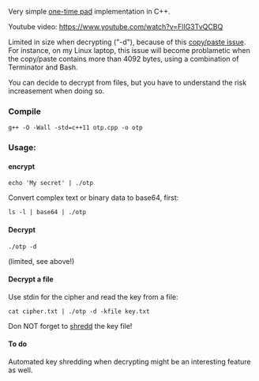 Very simple [one-time pad](https://en.wikipedia.org/wiki/One-time_pad) implementation in C++.

Youtube video: https://www.youtube.com/watch?v=FlIG3TvQCBQ

Limited in size when decrypting ("-d"), because of this
[copy/paste issue](https://stackoverflow.com/questions/22886167/read-a-string-of-length-greater-than-4096-bytes-from-stdin-in-c).
For instance, on my Linux laptop, this issue will become problametic when the copy/paste contains more than 4092 bytes, using a combination of Terminator and Bash.

You can decide to decrypt from files, but you have to understand the risk increasement when doing so.

### Compile

````
g++ -O -Wall -std=c++11 otp.cpp -o otp
````

### Usage:

#### encrypt

````
echo 'My secret' | ./otp
````

Convert complex text or binary data to base64, first:

````
ls -l | base64 | ./otp
````

#### Decrypt

````
./otp -d
````

(limited, see above!)

#### Decrypt a file

Use stdin for the cipher and read the key from a file:

````
cat cipher.txt | ./otp -d -kfile key.txt
````

Don NOT forget to [shredd](https://en.wikipedia.org/wiki/Shred_(Unix)) the key file!

#### To do

Automated key shredding when decrypting might be an interesting feature as well.

